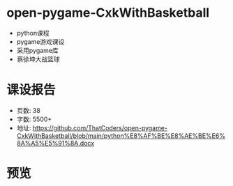 # open-pygame-CxkWithBasketball
- python课程
- pygame游戏课设
- 采用pygame库
- 蔡徐坤大战篮球

# 课设报告
- 页数: 38
- 字数: 5500+
- 地址: https://github.com/ThatCoders/open-pygame-CxkWithBasketball/blob/main/python%E8%AF%BE%E8%AE%BE%E6%8A%A5%E5%91%8A.docx

# 预览
